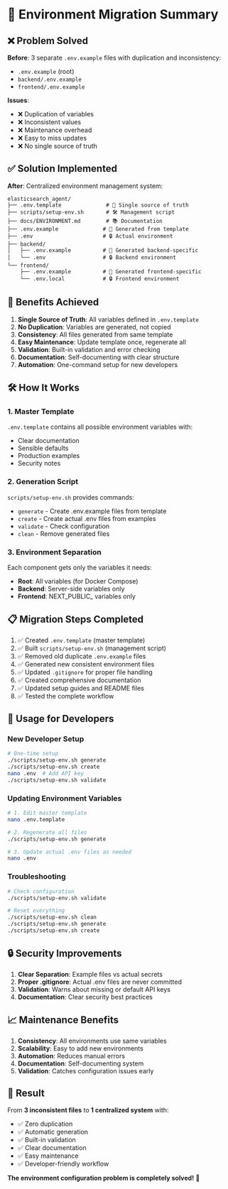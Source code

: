 # 🔄 Environment Migration Summary

## ❌ **Problem Solved**

**Before**: 3 separate `.env.example` files with duplication and inconsistency:
- `.env.example` (root)
- `backend/.env.example` 
- `frontend/.env.example`

**Issues**:
- ❌ Duplication of variables
- ❌ Inconsistent values
- ❌ Maintenance overhead
- ❌ Easy to miss updates
- ❌ No single source of truth

## ✅ **Solution Implemented**

**After**: Centralized environment management system:

```
elasticsearch_agent/
├── .env.template              # 📝 Single source of truth
├── scripts/setup-env.sh       # 🛠️ Management script
├── docs/ENVIRONMENT.md        # 📚 Documentation
├── .env.example              # 📄 Generated from template
├── .env                      # 🔒 Actual environment
├── backend/
│   ├── .env.example          # 📄 Generated backend-specific
│   └── .env                  # 🔒 Backend environment
└── frontend/
    ├── .env.example          # 📄 Generated frontend-specific
    └── .env.local            # 🔒 Frontend environment
```

## 🚀 **Benefits Achieved**

1. **Single Source of Truth**: All variables defined in `.env.template`
2. **No Duplication**: Variables are generated, not copied
3. **Consistency**: All files generated from same template
4. **Easy Maintenance**: Update template once, regenerate all
5. **Validation**: Built-in validation and error checking
6. **Documentation**: Self-documenting with clear structure
7. **Automation**: One-command setup for new developers

## 🛠️ **How It Works**

### 1. Master Template
`.env.template` contains all possible environment variables with:
- Clear documentation
- Sensible defaults
- Production examples
- Security notes

### 2. Generation Script
`scripts/setup-env.sh` provides commands:
- `generate` - Create .env.example files from template
- `create` - Create actual .env files from examples
- `validate` - Check configuration
- `clean` - Remove generated files

### 3. Environment Separation
Each component gets only the variables it needs:
- **Root**: All variables (for Docker Compose)
- **Backend**: Server-side variables only
- **Frontend**: NEXT_PUBLIC_ variables only

## 📋 **Migration Steps Completed**

1. ✅ Created `.env.template` (master template)
2. ✅ Built `scripts/setup-env.sh` (management script)
3. ✅ Removed old duplicate `.env.example` files
4. ✅ Generated new consistent environment files
5. ✅ Updated `.gitignore` for proper file handling
6. ✅ Created comprehensive documentation
7. ✅ Updated setup guides and README files
8. ✅ Tested the complete workflow

## 🎯 **Usage for Developers**

### New Developer Setup
```bash
# One-time setup
./scripts/setup-env.sh generate
./scripts/setup-env.sh create
nano .env  # Add API key
./scripts/setup-env.sh validate
```

### Updating Environment Variables
```bash
# 1. Edit master template
nano .env.template

# 2. Regenerate all files
./scripts/setup-env.sh generate

# 3. Update actual .env files as needed
nano .env
```

### Troubleshooting
```bash
# Check configuration
./scripts/setup-env.sh validate

# Reset everything
./scripts/setup-env.sh clean
./scripts/setup-env.sh generate
./scripts/setup-env.sh create
```

## 🔒 **Security Improvements**

1. **Clear Separation**: Example files vs actual secrets
2. **Proper .gitignore**: Actual .env files are never committed
3. **Validation**: Warns about missing or default API keys
4. **Documentation**: Clear security best practices

## 📈 **Maintenance Benefits**

1. **Consistency**: All environments use same variables
2. **Scalability**: Easy to add new environments
3. **Automation**: Reduces manual errors
4. **Documentation**: Self-documenting system
5. **Validation**: Catches configuration issues early

## 🎉 **Result**

From **3 inconsistent files** to **1 centralized system** with:
- ✅ Zero duplication
- ✅ Automatic generation
- ✅ Built-in validation
- ✅ Clear documentation
- ✅ Easy maintenance
- ✅ Developer-friendly workflow

**The environment configuration problem is completely solved!** 🚀